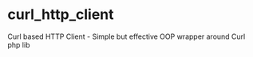 curl_http_client
================

Curl based HTTP Client - Simple but effective OOP wrapper around Curl php lib